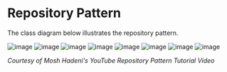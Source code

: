 # Repository Pattern 

The class diagram below illustrates the repository pattern.

![image](https://user-images.githubusercontent.com/6658018/130731424-4fa09626-301b-4f57-89c7-6952e6ac9fec.png)
![image](https://user-images.githubusercontent.com/6658018/130731499-13c588bc-d07b-4842-8f4f-e1922063fca2.png)
![image](https://user-images.githubusercontent.com/54987004/130732085-a5ae182b-e437-42f9-bdc3-3155bd408205.png)
![image](https://user-images.githubusercontent.com/54987004/130732142-eb87bdfc-4b3c-4a33-abf4-233bdf8d9aea.png)
![image](https://user-images.githubusercontent.com/54987004/130732303-7d4dabd4-d98b-4d2f-bd28-ec24b8711e76.png)
![image](https://user-images.githubusercontent.com/54987004/130732352-4adbba75-492f-4259-be75-cbc2287d0ae2.png)
![image](https://user-images.githubusercontent.com/54987004/130733280-18900f6f-c996-4f4d-b4e8-b9203712b276.png)
![image](https://user-images.githubusercontent.com/54987004/130733311-e0f2c2bb-99f9-49a2-aa99-6d9ab90f7a3a.png)

*Courtesy of Mosh Hadeni's YouTube Repository Pattern Tutorial Video*
